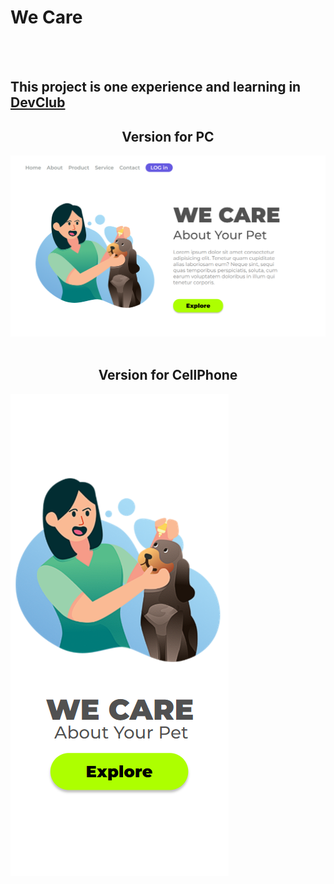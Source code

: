 <h1>We Care</h1>
<br>
<br>
<h2>This project is one experience and learning in <a href="https://rodolfomori.com.br/devclub">DevClub</a></h2>

<h2 align="center"> Version for PC</h2>
<img src="https://github.com/TaylorReis-lab/Projeto-We-Care/blob/master/img/Captura%20de%20tela%202023-11-27%20204407.png" alt="version-for-computer">
<br>
<br>
<h2 align="center"> Version for CellPhone</h3>
<img src="https://github.com/TaylorReis-lab/Projeto-We-Care/blob/master/img/Captura%20de%20tela%202023-11-27%20204430.png" alt="version-for-cellphone">
